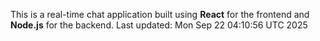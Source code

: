This is a real-time chat application built using **React** for the frontend and **Node.js** for the backend.
Last updated: Mon Sep 22 04:10:56 UTC 2025
